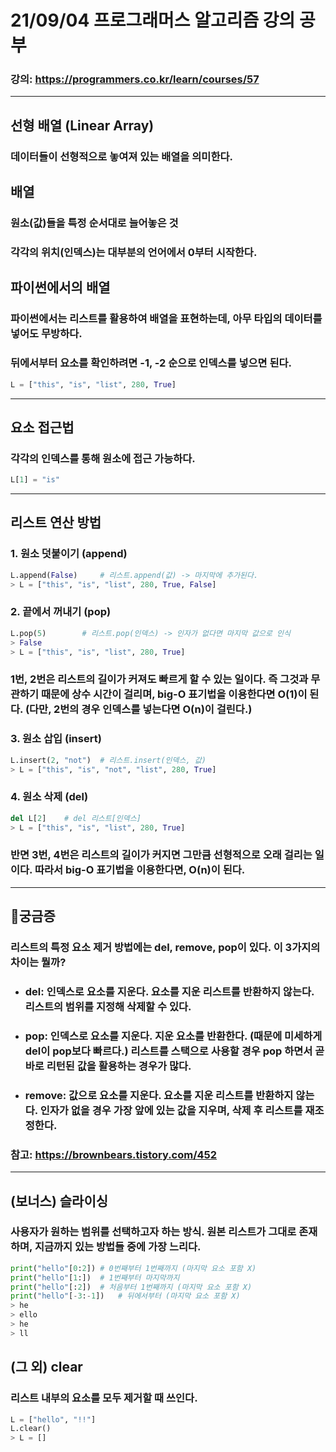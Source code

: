 # 21/09/04 프로그래머스 알고리즘 강의 공부
### 강의: <a>https://programmers.co.kr/learn/courses/57</a> 
***
## 선형 배열 (Linear Array)
### 데이터들이 선형적으로 놓여져 있는 배열을 의미한다.
## 배열
### 원소(값)들을 특정 순서대로 늘어놓은 것
### 각각의 위치(인덱스)는 대부분의 언어에서 0부터 시작한다.
## 파이썬에서의 배열
### 파이썬에서는 리스트를 활용하여 배열을 표현하는데, 아무 타입의 데이터를 넣어도 무방하다.
### 뒤에서부터 요소를 확인하려면 -1, -2 순으로 인덱스를 넣으면 된다.
```python
L = ["this", "is", "list", 280, True]
```
***
## 요소 접근법
### 각각의 인덱스를 통해 원소에 접근 가능하다.
```python
L[1] = "is"
```
***
## 리스트 연산 방법
### 1. 원소 덧붙이기 (append)
```python
L.append(False)     # 리스트.append(값) -> 마지막에 추가된다.
> L = ["this", "is", "list", 280, True, False]
```
### 2. 끝에서 꺼내기 (pop)
```python
L.pop(5)        # 리스트.pop(인덱스) -> 인자가 없다면 마지막 값으로 인식
> False
> L = ["this", "is", "list", 280, True]
```
### 1번, 2번은 리스트의 길이가 커져도 빠르게 할 수 있는 일이다. 즉 그것과 무관하기 때문에 상수 시간이 걸리며, big-O 표기법을 이용한다면 O(1)이 된다. (다만, 2번의 경우 인덱스를 넣는다면 O(n)이 걸린다.)
### 3. 원소 삽입 (insert)
```python
L.insert(2, "not")  # 리스트.insert(인덱스, 값)
> L = ["this", "is", "not", "list", 280, True]
```
### 4. 원소 삭제 (del)
```python
del L[2]    # del 리스트[인덱스]
> L = ["this", "is", "list", 280, True]
```
### 반면 3번, 4번은 리스트의 길이가 커지면 그만큼 선형적으로 오래 걸리는 일이다. 따라서 big-O 표기법을 이용한다면, O(n)이 된다.
***
## 🤔궁금증
### 리스트의 특정 요소 제거 방법에는 del, remove, pop이 있다. 이 3가지의 차이는 뭘까?
* ### del: 인덱스로 요소를 지운다. 요소를 지운 리스트를 반환하지 않는다. 리스트의 범위를 지정해 삭제할 수 있다.
* ### pop: 인덱스로 요소를 지운다. 지운 요소를 반환한다. (때문에 미세하게 del이 pop보다 빠르다.) 리스트를 스택으로 사용할 경우 pop 하면서 곧바로 리턴된 값을 활용하는 경우가 많다.
* ### remove: 값으로 요소를 지운다. 요소를 지운 리스트를 반환하지 않는다. 인자가 없을 경우 가장 앞에 있는 값을 지우며, 삭제 후 리스트를 재조정한다.
### 참고: https://brownbears.tistory.com/452 
***
## (보너스) 슬라이싱
### 사용자가 원하는 범위를 선택하고자 하는 방식. 원본 리스트가 그대로 존재하며, 지금까지 있는 방법들 중에 가장 느리다.
```python
print("hello"[0:2]) # 0번째부터 1번째까지 (마지막 요소 포함 X)
print("hello"[1:])  # 1번째부터 마지막까지
print("hello"[:2])  # 처음부터 1번째까지 (마지막 요소 포함 X)
print("hello"[-3:-1])   # 뒤에서부터 (마지막 요소 포함 X)
> he
> ello
> he
> ll
```
## (그 외) clear
### 리스트 내부의 요소를 모두 제거할 때 쓰인다. 
```python
L = ["hello", "!!"]
L.clear()
> L = []
```